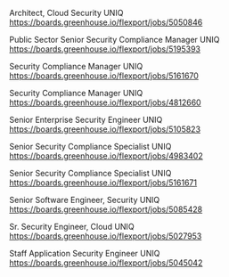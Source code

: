 Architect, Cloud Security UNIQ https://boards.greenhouse.io/flexport/jobs/5050846

Public Sector Senior Security Compliance Manager UNIQ https://boards.greenhouse.io/flexport/jobs/5195393

Security Compliance Manager UNIQ https://boards.greenhouse.io/flexport/jobs/5161670

Security Compliance Manager UNIQ https://boards.greenhouse.io/flexport/jobs/4812660

Senior Enterprise Security Engineer UNIQ https://boards.greenhouse.io/flexport/jobs/5105823

Senior Security Compliance Specialist UNIQ https://boards.greenhouse.io/flexport/jobs/4983402

Senior Security Compliance Specialist UNIQ https://boards.greenhouse.io/flexport/jobs/5161671

Senior Software Engineer, Security UNIQ https://boards.greenhouse.io/flexport/jobs/5085428

Sr. Security Engineer, Cloud  UNIQ https://boards.greenhouse.io/flexport/jobs/5027953

Staff Application Security Engineer UNIQ https://boards.greenhouse.io/flexport/jobs/5045042

